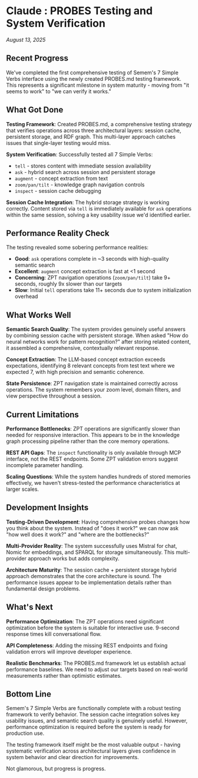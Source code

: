 # Claude : PROBES Testing and System Verification

*August 13, 2025*

## Recent Progress

We've completed the first comprehensive testing of Semem's 7 Simple Verbs interface using the newly created PROBES.md testing framework. This represents a significant milestone in system maturity - moving from "it seems to work" to "we can verify it works."

## What Got Done

**Testing Framework**: Created PROBES.md, a comprehensive testing strategy that verifies operations across three architectural layers: session cache, persistent storage, and RDF graph. This multi-layer approach catches issues that single-layer testing would miss.

**System Verification**: Successfully tested all 7 Simple Verbs:
- `tell` - stores content with immediate session availability
- `ask` - hybrid search across session and persistent storage  
- `augment` - concept extraction from text
- `zoom/pan/tilt` - knowledge graph navigation controls
- `inspect` - session cache debugging

**Session Cache Integration**: The hybrid storage strategy is working correctly. Content stored via `tell` is immediately available for `ask` operations within the same session, solving a key usability issue we'd identified earlier.

## Performance Reality Check

The testing revealed some sobering performance realities:

- **Good**: `ask` operations complete in ~3 seconds with high-quality semantic search
- **Excellent**: `augment` concept extraction is fast at <1 second  
- **Concerning**: ZPT navigation operations (`zoom/pan/tilt`) take 9+ seconds, roughly 9x slower than our targets
- **Slow**: Initial `tell` operations take 11+ seconds due to system initialization overhead

## What Works Well

**Semantic Search Quality**: The system provides genuinely useful answers by combining session cache with persistent storage. When asked "How do neural networks work for pattern recognition?" after storing related content, it assembled a comprehensive, contextually relevant response.

**Concept Extraction**: The LLM-based concept extraction exceeds expectations, identifying 8 relevant concepts from test text where we expected 7, with high precision and semantic coherence.

**State Persistence**: ZPT navigation state is maintained correctly across operations. The system remembers your zoom level, domain filters, and view perspective throughout a session.

## Current Limitations

**Performance Bottlenecks**: ZPT operations are significantly slower than needed for responsive interaction. This appears to be in the knowledge graph processing pipeline rather than the core memory operations.

**REST API Gaps**: The `inspect` functionality is only available through MCP interface, not the REST endpoints. Some ZPT validation errors suggest incomplete parameter handling.

**Scaling Questions**: While the system handles hundreds of stored memories effectively, we haven't stress-tested the performance characteristics at larger scales.

## Development Insights

**Testing-Driven Development**: Having comprehensive probes changes how you think about the system. Instead of "does it work?" we can now ask "how well does it work?" and "where are the bottlenecks?"

**Multi-Provider Reality**: The system successfully uses Mistral for chat, Nomic for embeddings, and SPARQL for storage simultaneously. This multi-provider approach works but adds complexity.

**Architecture Maturity**: The session cache + persistent storage hybrid approach demonstrates that the core architecture is sound. The performance issues appear to be implementation details rather than fundamental design problems.

## What's Next

**Performance Optimization**: The ZPT operations need significant optimization before the system is suitable for interactive use. 9-second response times kill conversational flow.

**API Completeness**: Adding the missing REST endpoints and fixing validation errors will improve developer experience.

**Realistic Benchmarks**: The PROBES.md framework let us establish actual performance baselines. We need to adjust our targets based on real-world measurements rather than optimistic estimates.

## Bottom Line

Semem's 7 Simple Verbs are functionally complete with a robust testing framework to verify behavior. The session cache integration solves key usability issues, and semantic search quality is genuinely useful. However, performance optimization is required before the system is ready for production use.

The testing framework itself might be the most valuable output - having systematic verification across architectural layers gives confidence in system behavior and clear direction for improvements.

Not glamorous, but progress is progress.